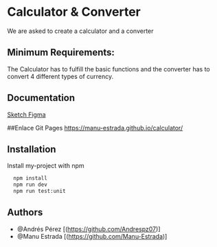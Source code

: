 
# Calculator & Converter

We are asked to create a calculator and a converter


## Minimum Requirements:
The Calculator has to fulfill the basic functions and the converter has to convert 4 different types of currency.
## Documentation

[Sketch Figma](https://www.figma.com/file/2LAJ9n9LkAxs6OWvOU7mO2/Calculadora?node-id=0%3A1&t=691PFIkNWk0gyFMO-0)

##Enlace Git Pages
https://manu-estrada.github.io/calculator/

## Installation

Install my-project with npm

```bash
  npm install
  npm run dev
  npm run test:unit
```
    
## Authors

- @Andrés Pérez [(https://github.com/Andrespz07)]
- @Manu Estrada [(https://github.com/Manu-Estrada)]

